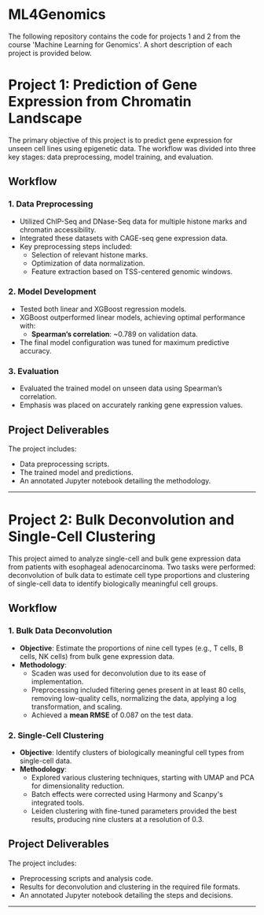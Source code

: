 # ML4Genomics

The following repository contains the code for projects 1 and 2 from the course 'Machine Learning for Genomics'. A short description of each project is provided below.

# Project 1: Prediction of Gene Expression from Chromatin Landscape

The primary objective of this project is to predict gene expression for unseen cell lines using epigenetic data. The workflow was divided into three key stages: data preprocessing, model training, and evaluation.

## Workflow

### 1. Data Preprocessing
- Utilized ChIP-Seq and DNase-Seq data for multiple histone marks and chromatin accessibility.
- Integrated these datasets with CAGE-seq gene expression data.
- Key preprocessing steps included:
  - Selection of relevant histone marks.
  - Optimization of data normalization.
  - Feature extraction based on TSS-centered genomic windows.

### 2. Model Development
- Tested both linear and XGBoost regression models.
- XGBoost outperformed linear models, achieving optimal performance with:
  - **Spearman’s correlation**: ~0.789 on validation data.
- The final model configuration was tuned for maximum predictive accuracy.

### 3. Evaluation
- Evaluated the trained model on unseen data using Spearman’s correlation.
- Emphasis was placed on accurately ranking gene expression values.

## Project Deliverables
The project includes:
- Data preprocessing scripts.
- The trained model and predictions.
- An annotated Jupyter notebook detailing the methodology.

---


# Project 2: Bulk Deconvolution and Single-Cell Clustering

This project aimed to analyze single-cell and bulk gene expression data from patients with esophageal adenocarcinoma. Two tasks were performed: deconvolution of bulk data to estimate cell type proportions and clustering of single-cell data to identify biologically meaningful cell groups.

## Workflow

### 1. Bulk Data Deconvolution
- **Objective**: Estimate the proportions of nine cell types (e.g., T cells, B cells, NK cells) from bulk gene expression data.
- **Methodology**:
  - Scaden was used for deconvolution due to its ease of implementation.
  - Preprocessing included filtering genes present in at least 80 cells, removing low-quality cells, normalizing the data, applying a log transformation, and scaling.
  - Achieved a **mean RMSE** of 0.087 on the test data.

### 2. Single-Cell Clustering
- **Objective**: Identify clusters of biologically meaningful cell types from single-cell data.
- **Methodology**:
  - Explored various clustering techniques, starting with UMAP and PCA for dimensionality reduction.
  - Batch effects were corrected using Harmony and Scanpy's integrated tools.
  - Leiden clustering with fine-tuned parameters provided the best results, producing nine clusters at a resolution of 0.3.

## Project Deliverables
The project includes:
- Preprocessing scripts and analysis code.
- Results for deconvolution and clustering in the required file formats.
- An annotated Jupyter notebook detailing the steps and decisions.


---
